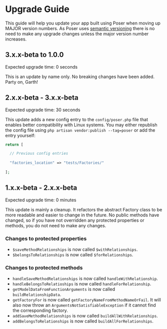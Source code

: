 # Upgrade Guide

This guide will help you update your app built using Poser when moving up MAJOR version numbers.
As Poser uses [semantic versioning](https://www.google.com/url?sa=t&rct=j&q=&esrc=s&source=web&cd=1&cad=rja&uact=8&ved=2ahUKEwiDj7vJ94foAhXtTRUIHeiSAiwQFjAAegQIARAB&url=https%3A%2F%2Fsemver.org%2F&usg=AOvVaw2wqeU7SPQk7aq7nuXGCrz-)
there is no need to make any upgrade changes unless the major version number increases.

## 3.x.x-beta to 1.0.0
Expected upgrade time: 0 seconds

This is an update by name only. No breaking changes have been added. Party on, Garth!

## 2.x.x-beta - 3.x.x-beta
Expected upgrade time: 30 seconds

This update adds a new config entry to the `config/poser.php` file that enables better compatibility with Linux systems. You may either republish the config file using `php artisan vendor:publish --tag=poser` or add the entry yourself:

```php
return [

  // Previous config entries
  
  "factories_location" => "tests/Factories/"
  
];
```

## 1.x.x-beta - 2.x.x-beta
Expected upgrade time: 0 minutes

This update is mainly a cleanup. It refactors the abstract Factory class to be more readable and 
easier to change in the future. No public methods have changed, so if you have not overridden 
any protected properties or methods, you do not need to make any changes.

### Changes to protected properties

- `$saveMethodRelationships` is now called `$withRelationships`.
- `$belongsToRelationships` is now called `$forRelationships`.

### Changes to protected methods

- `handleSaveMethodRelationships` is now called `handleWithRelationship`.
- `handleBelongsToRelatioships` is now called `handleForRelationship`.
- `getModelDataFromFunctionArguments` is now called `buildRelationshipData`.
- `getFactoryFor` is now called `getFactoryNameFromMethodNameOrFail`. It will also now throw an `ArgumentsNotSatisfiableException` if it cannot find the corresponding factory.
- `addSaveMethodRelationships` is now called `buildAllWithRelationships`.
- `addBelongsToRelationships` is now called `buildAllForRelationships`.
